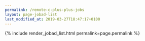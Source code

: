 ```yaml
---
permalink: /remote-c-plus-plus-jobs
layout: page-jobad-list
last_modified_at: 2019-03-27T18:47:17+0100
---
```

{% include render_jobad_list.html permalink=page.permalink %}

